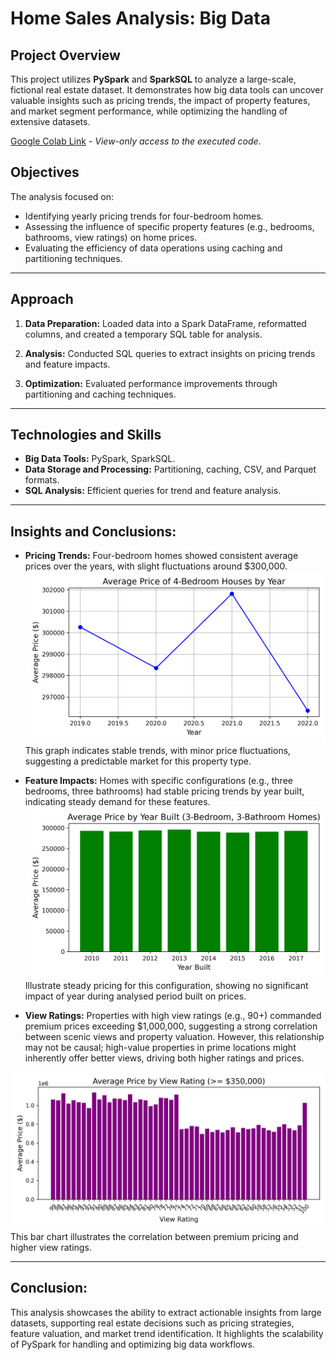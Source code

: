 # Home Sales Analysis: Big Data 

## Project Overview

This project utilizes **PySpark** and **SparkSQL** to analyze a large-scale, fictional real estate dataset. 
It demonstrates how big data tools can uncover valuable insights such as pricing trends, the impact of property features, and market segment performance, while optimizing the handling of extensive datasets.

[Google Colab Link](https://colab.research.google.com/drive/1JAqXeZ72H8PeUpzbIQnDB31JAs0zDSQV#scrollTo=G_Vhb52rU1Sn) - *View-only access to the executed code*.

## Objectives

The analysis focused on:

* Identifying yearly pricing trends for four-bedroom homes.
* Assessing the influence of specific property features (e.g., bedrooms, bathrooms, view ratings) on home prices.
* Evaluating the efficiency of data operations using caching and partitioning techniques.
___

## Approach
1. **Data Preparation:** 
Loaded data into a Spark DataFrame, reformatted columns, and created a temporary SQL table for analysis.

2. **Analysis:**
Conducted SQL queries to extract insights on pricing trends and feature impacts.

3. **Optimization:**
Evaluated performance improvements through partitioning and caching techniques.

___

## Technologies and Skills

* **Big Data Tools:** PySpark, SparkSQL.
* **Data Storage and Processing:** Partitioning, caching, CSV, and Parquet formats.
* **SQL Analysis:** Efficient queries for trend and feature analysis.

___

## Insights and Conclusions:
* **Pricing Trends:** Four-bedroom homes showed consistent average prices over the years, with slight fluctuations around $300,000.
![Average Price of 4-Bedroom Houses by Year Sold](https://github.com/LegallyNotBlonde/MegaData_SparkProject_Home_Sales/blob/main/Visualization/avg_price_4_bedrooms.png)
This graph indicates stable trends, with minor price fluctuations, suggesting a predictable market for this property type.

* **Feature Impacts:** Homes with specific configurations (e.g., three bedrooms, three bathrooms) had stable pricing trends by year built, indicating steady demand for these features.
![Average Price by Year Built for 3-Bedroom, 3-Bathroom Homes](https://github.com/LegallyNotBlonde/MegaData_SparkProject_Home_Sales/blob/main/Visualization/avg_price_3b_3ba.png)
Illustrate steady pricing for this configuration, showing no significant impact of year during analysed period built on prices.

* **View Ratings:** Properties with high view ratings (e.g., 90+) commanded premium prices exceeding $1,000,000, suggesting a strong correlation between scenic views and property valuation. 
However, this relationship may not be causal; high-value properties in prime locations might inherently offer better views, driving both higher ratings and prices.

![Average Price by View Rating](https://github.com/LegallyNotBlonde/MegaData_SparkProject_Home_Sales/blob/main/Visualization/avg_price_by_view.png)
This bar chart illustrates the correlation between premium pricing and higher view ratings.
___
## Conclusion:
This analysis showcases the ability to extract actionable insights from large datasets, supporting real estate decisions such as pricing strategies, feature valuation, and market trend identification. 
It highlights the scalability of PySpark for handling and optimizing big data workflows.